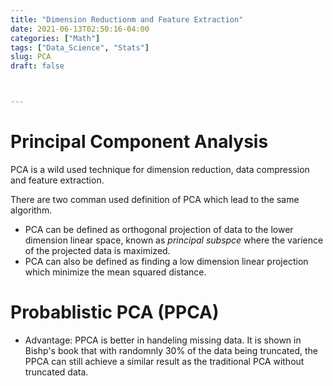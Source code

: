 ```yaml
---
title: "Dimension Reductionm and Feature Extraction"
date: 2021-06-13T02:50:16-04:00
categories: ["Math"]
tags: ["Data_Science", "Stats"]
slug: PCA
draft: false



---
```


# Principal Component Analysis
PCA is a wild used technique for dimension reduction, data compression and feature extraction.

There are two comman used definition of PCA which lead to the same algorithm.

* PCA can be defined as orthogonal projection of data to the lower dimension linear space, known as *principal subspce* where the varience of the projected data is maximized.
* PCA can also be defined as finding a low dimension linear projection which minimize the mean squared distance.

# Probablistic PCA (PPCA)

* Advantage: PPCA is better in handeling missing data. It is shown in Bishp's book that with randomnly 30% of the data being truncated, the PPCA can still achieve a similar result as the traditional PCA without truncated data.